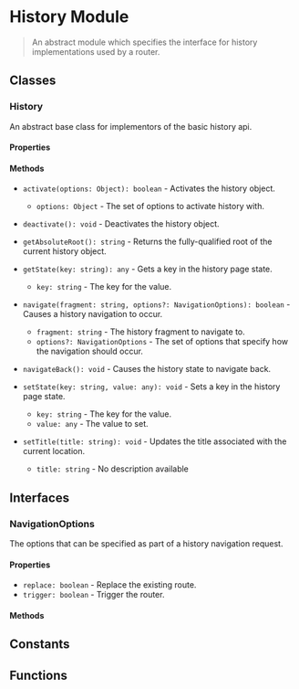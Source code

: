 # History Module

> An abstract module which specifies the interface for history implementations used by a router.

## Classes


### History

An abstract base class for implementors of the basic history api.

#### Properties


#### Methods


* `activate(options: Object): boolean` - Activates the history object.
  * `options: Object` - The set of options to activate history with.


* `deactivate(): void` - Deactivates the history object.


* `getAbsoluteRoot(): string` - Returns the fully-qualified root of the current history object.


* `getState(key: string): any` - Gets a key in the history page state.
  * `key: string` - The key for the value.


* `navigate(fragment: string, options?: NavigationOptions): boolean` - Causes a history navigation to occur.
  * `fragment: string` - The history fragment to navigate to.
  * `options?: NavigationOptions` - The set of options that specify how the navigation should occur.


* `navigateBack(): void` - Causes the history state to navigate back.


* `setState(key: string, value: any): void` - Sets a key in the history page state.
  * `key: string` - The key for the value.
  * `value: any` - The value to set.



* `setTitle(title: string): void` - Updates the title associated with the current location.
  * `title: string` - No description available



## Interfaces


### NavigationOptions

The options that can be specified as part of a history navigation request.

#### Properties

* `replace: boolean` - Replace the existing route.
* `trigger: boolean` - Trigger the router.

#### Methods



## Constants


## Functions

